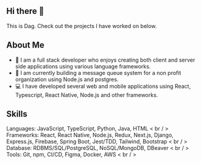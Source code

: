 ## Hi there 👋
  This is Dag. Check out the projects I have worked on below.
## About Me
  - 🌱 I am a full stack developer who enjoys creating both client and server side applications using various language frameworks.
  - 🔭 I am currently building a message queue system for a non profit organization using Node.js and postgres.
  - 💻 I have developed several web and mobile applications using React, Typescript, React Native, Node.js and other frameworks.

## Skills
  Languages: JavaScript, TypeScript, Python, Java, HTML < br / > 
  Frameworks: React, React Native, Node.js, Redux, Next.js, Django, Express.js, Firebase, Spring Boot, Jest/TDD, Tailwind, Bootstrap < br / > 
  Database: RDBMS/SQL/PostgreSQL, NoSQL/MongoDB, DBeaver < br / > 
  Tools: Git, npm, CI/CD, Figma, Docker, AWS < br / > 

<!--
**dagmawig/dagmawig** is a ✨ _special_ ✨ repository because its `README.md` (this file) appears on your GitHub profile.

Here are some ideas to get you started:

- 🔭 I’m currently working on ...
- 🌱 I’m currently learning ...
- 👯 I’m looking to collaborate on ...
- 🤔 I’m looking for help with ...
- 💬 Ask me about ...
- 📫 How to reach me: ...
- 😄 Pronouns: ...
- ⚡ Fun fact: ...
-->

